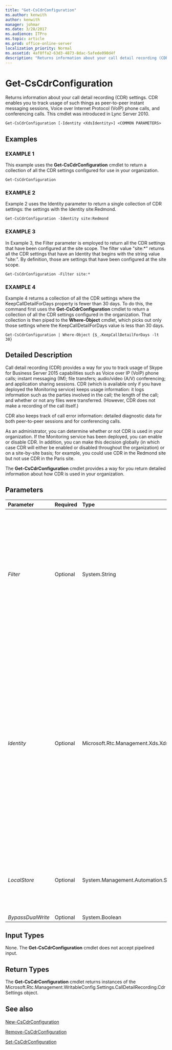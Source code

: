 ```yaml
---
title: "Get-CsCdrConfiguration"
ms.author: kenwith
author: kenwith
manager: johmar
ms.date: 3/28/2017
ms.audience: ITPro
ms.topic: article
ms.prod: office-online-server
localization_priority: Normal
ms.assetid: 4af8ffa2-63d3-4873-8dac-5afede090d4f
description: "Returns information about your call detail recording (CDR) settings. CDR enables you to track usage of such things as peer-to-peer instant messaging sessions, Voice over Internet Protocol (VoIP) phone calls, and conferencing calls. This cmdlet was introduced in Lync Server 2010."
---
```


# Get-CsCdrConfiguration
 
Returns information about your call detail recording (CDR) settings. CDR enables you to track usage of such things as peer-to-peer instant messaging sessions, Voice over Internet Protocol (VoIP) phone calls, and conferencing calls. This cmdlet was introduced in Lync Server 2010.
  
```
Get-CsCdrConfiguration [-Identity <XdsIdentity>] <COMMON PARAMETERS>

```

## Examples

### EXAMPLE 1

This example uses the **Get-CsCdrConfiguration** cmdlet to return a collection of all the CDR settings configured for use in your organization.
  
```
Get-CsCdrConfiguration
```

### EXAMPLE 2

Example 2 uses the Identity parameter to return a single collection of CDR settings: the settings with the Identity site:Redmond.
  
```
Get-CsCdrConfiguration -Identity site:Redmond
```

### EXAMPLE 3

In Example 3, the Filter parameter is employed to return all the CDR settings that have been configured at the site scope. The filter value "site:\*" returns all the CDR settings that have an Identity that begins with the string value "site:". By definition, those are settings that have been configured at the site scope.
  
```
Get-CsCdrConfiguration -Filter site:*
```

### EXAMPLE 4

Example 4 returns a collection of all the CDR settings where the KeepCallDetailForDays property is fewer than 30 days. To do this, the command first uses the **Get-CsCdrConfiguration** cmdlet to return a collection of all the CDR settings configured in the organization. That collection is then piped to the **Where-Object** cmdlet, which picks out only those settings where the KeepCallDetailForDays value is less than 30 days.
  
```
Get-CsCdrConfiguration | Where-Object {$_.KeepCallDetailForDays -lt 30}
```

## Detailed Description

Call detail recording (CDR) provides a way for you to track usage of Skype for Business Server 2015 capabilities such as Voice over IP (VoIP) phone calls; instant messaging (IM); file transfers; audio/video (A/V) conferencing; and application sharing sessions. CDR (which is available only if you have deployed the Monitoring service) keeps usage information: it logs information such as the parties involved in the call; the length of the call; and whether or not any files were transferred. (However, CDR does not make a recording of the call itself.)
  
CDR also keeps track of call error information: detailed diagnostic data for both peer-to-peer sessions and for conferencing calls.
  
As an administrator, you can determine whether or not CDR is used in your organization. If the Monitoring service has been deployed, you can enable or disable CDR. In addition, you can make this decision globally (in which case CDR will either be enabled or disabled throughout the organization) or on a site-by-site basis; for example, you could use CDR in the Redmond site but not use CDR in the Paris site. 
  
The **Get-CsCdrConfiguration** cmdlet provides a way for you return detailed information about how CDR is used in your organization.
  
## Parameters

|**Parameter**|**Required**|**Type**|**Description**|
|:-----|:-----|:-----|:-----|
| _Filter_ <br/> |Optional  <br/> |System.String  <br/> |Enables you to use wildcard characters in order to return a collection of CDR configuration settings. For example, to return a collection of all the settings configured at the site scope, use this syntax:  `-Filter site:*`. To return a collection of all the settings that have the string value "Western" somewhere in their Identity, use this syntax:  `-Filter *Western*`.  <br/> |
| _Identity_ <br/> |Optional  <br/> |Microsoft.Rtc.Management.Xds.XdsIdentity  <br/> |Indicates the unique identifier for the collection of CDR configuration settings you want to return. To refer to the global settings, use this syntax:  `-Identity global`. To refer to a collection configured at the site scope, use syntax similar to this:  `-Identity site:Redmond`. Note that you cannot use wildcards when specifying an Identity. If you need to use wildcards then use the Filter parameter instead.  <br/> If this parameter is not specified then the **Get-CsCdrConfiguration** cmdlet returns a collection of all the CDR configuration settings currently in use in the organization. <br/> |
| _LocalStore_ <br/> |Optional  <br/> |System.Management.Automation.SwitchParameter  <br/> |Retrieves the CDR configuration data from the local replica of the Central Management store rather than from the Central Management store itself.  <br/> |
| _BypassDualWrite_ <br/> |Optional  <br/> |System.Boolean  <br/> |PARAMVALUE: $true | $false  <br/> |
   
## Input Types

None. The **Get-CsCdrConfiguration** cmdlet does not accept pipelined input.
  
## Return Types

The **Get-CsCdrConfiguration** cmdlet returns instances of the Microsoft.Rtc.Management.WritableConfig.Settings.CallDetailRecording.CdrSettings object.
  
## See also

#### 

[New-CsCdrConfiguration](new-cscdrconfiguration.md)
  
[Remove-CsCdrConfiguration](remove-cscdrconfiguration.md)
  
[Set-CsCdrConfiguration](set-cscdrconfiguration.md)

